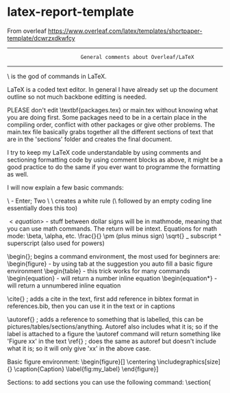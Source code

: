 # latex-report-template

From overleaf
https://www.overleaf.com/latex/templates/shortpaper-template/dcwrzxdkwfcy

---

                            General comments about Overleaf/LaTeX

---

\ is the god of commands in LaTeX.

LaTeX is a coded text editor. In general I have already set up the document outline so not much backbone editting is needed.

PLEASE don't edit \textbf{packages.tex} or main.tex without knowing what you are doing first. Some packages need to be in a certain place in the compiling order, conflict with other packages or give other problems. The main.tex file basically grabs together all the different sections of text that are in the 'sections' folder and creates the final document.

I try to keep my LaTeX code understandable by using comments and sectioning formatting code by using comment blocks as above, it might be a good practice to do the same if you ever want to programme the formatting as well.

I will now explain a few basic commands:

\\ - Enter; Two \\ \\ creates a white rule (\\ followed by an empty coding line essentially does this too)

$<equation>$ - stuff between dollar signs will be in mathmode, meaning that you can use math commands. The return will be intext.
Equations for math mode:
\beta, \alpha, etc.
\frac{}{}
\pm (plus minus sign)
\sqrt{}
\_ subscript
^ superscript (also used for powers)

\begin{}; begins a command environment, the most used for beginners are:
\begin{figure} - by using tab at the suggestion you auto fill a basic figure environment
\begin{table} - this trick works for many commands
\begin{equation} - will return a number inline equation
\begin{equation\*} - will return a unnumbered inline equation

\cite{} ; adds a cite in the text, first add reference in bibtex format in references.bib, then you can use it in the text or in captions

\autoref{} ; adds a reference to something that is labelled, this can be pictures/tables/sections/anything. Autoref also includes what it is; so if the label is attached to a figure the \autoref command will return something like 'Figure xx' in the text
\ref{} ; does the same as autoref but doesn't include what it is; so it will only give 'xx' in the above case.

Basic figure environment:
\begin{figure}[<float specifier>]
\centering
\includegraphics[size]{<figurepath>}
\caption{Caption}
\label{fig:my_label}
\end{figure}]

Sections: to add sections you can use the following command:
\section{<title here>} - will create a numbered section
\section\*{<title here>} - will create an unnumbered section
\subsection{} - also works with the asterisk to make unnumbered
\subsubsection{} etc.

LaTeX uses floating boxes to put stuff in. In the above case you create the box with the \begin{figure} enviroment. The \centering command centers the graphics that you include in the middle of the box. With \includegraphics[]{} you first specify the size, a much used parameter is [width=\textwidth], making the picture as wide as the textwidth. Secondly you define the figurepatch, overleaf will prefill this for you, if you uploaded the picture into the document (use the images folder), it will become something like "Images/<figurename>.jpg". The \caption command does what you think it does. The \label{} should be placed after a caption at all times, and allows you to \ref{} or \autoref{} the figure in the text.
